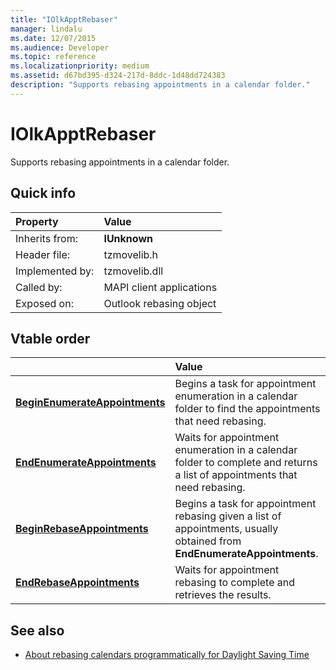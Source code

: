 ```yaml
---
title: "IOlkApptRebaser"
manager: lindalu
ms.date: 12/07/2015
ms.audience: Developer
ms.topic: reference
ms.localizationpriority: medium
ms.assetid: d67bd395-d324-217d-8ddc-1d48dd724383
description: "Supports rebasing appointments in a calendar folder."
---
```


# IOlkApptRebaser

Supports rebasing appointments in a calendar folder.
  
## Quick info

|Property |Value |
|:-----|:-----|
|Inherits from:  <br/> |**IUnknown** <br/> |
|Header file:  <br/> |tzmovelib.h  <br/> |
|Implemented by:  <br/> |tzmovelib.dll  <br/> |
|Called by:  <br/> |MAPI client applications  <br/> |
|Exposed on:  <br/> |Outlook rebasing object  <br/> |
   
## Vtable order

||Value |
|:-----|:-----|
|**[BeginEnumerateAppointments](iolkapptrebaser-beginenumerateappointments.md)** <br/> |Begins a task for appointment enumeration in a calendar folder to find the appointments that need rebasing. |
|**[EndEnumerateAppointments](iolkapptrebaser-endenumerateappointments.md)** <br/> |Waits for appointment enumeration in a calendar folder to complete and returns a list of appointments that need rebasing. |
|**[BeginRebaseAppointments](iolkapptrebaser-beginrebaseappointments.md)** <br/> |Begins a task for appointment rebasing given a list of appointments, usually obtained from **EndEnumerateAppointments**. |
|**[EndRebaseAppointments](iolkapptrebaser-endrebaseappointments.md)** <br/> |Waits for appointment rebasing to complete and retrieves the results. |
   
## See also

- [About rebasing calendars programmatically for Daylight Saving Time](about-rebasing-calendars-programmatically-for-daylight-saving-time.md)

